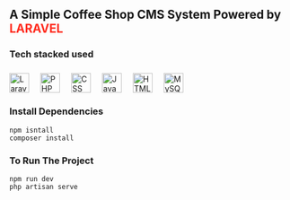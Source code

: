 
## A Simple Coffee Shop CMS System Powered by <span style="color:  #FF2D20;  font-weight: bold;">LARAVEL</span>


### Tech stacked used 
<div style="margin-bottom:1rem;margin-top:1.5rem; display: grid; grid-template-columns: repeat(6, 35px); grid-gap: 20px;">
  <img src="https://laravel.com/img/logomark.min.svg" width="35" height="35" alt="Laravel Logo">
  <img src="https://cdn.jsdelivr.net/npm/programming-languages-logos@latest/src/php/php.png" width="35" height="35" alt="PHP Logo">
  <img src="https://cdn.jsdelivr.net/npm/programming-languages-logos@latest/src/css/css.png" width="35" height="35" alt="CSS Logo">
  <img src="https://cdn.jsdelivr.net/npm/programming-languages-logos@latest/src/javascript/javascript.png" width="35" height="35" alt="JavaScript Logo">
  <img src="https://cdn.jsdelivr.net/npm/programming-languages-logos@latest/src/html/html.png" width="35" height="35" alt="HTML Logo">
  <img src="https://cdn.icon-icons.com/icons2/1381/PNG/512/mysqlworkbench_93532.png" width="35" height="35" alt="MySQL Logo">
</div>


### Install Dependencies
```
npm isntall
composer install
```

### To Run The Project
```
npm run dev 
php artisan serve
```
